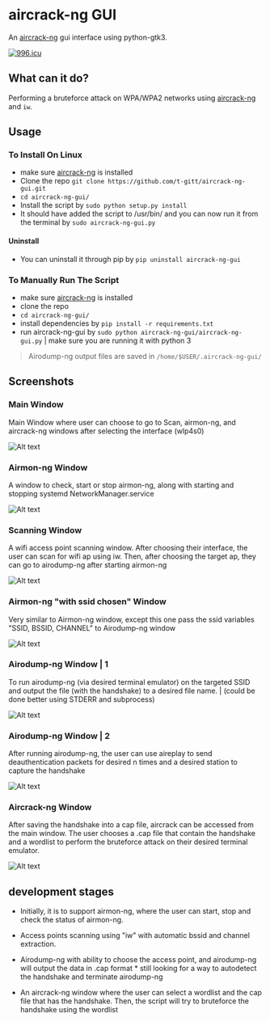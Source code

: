# aircrack-ng GUI

An [aircrack-ng](https://www.github.com/aircrack-ng/aircrack-ng) gui interface using python-gtk3. 

[![996.icu](https://img.shields.io/badge/link-996.icu-red.svg)](https://996.icu)

## What can it do?
Performing a bruteforce attack on WPA/WPA2 networks using [aircrack-ng](https://www.github.com/aircrack-ng/aircrack-ng) and `iw`.

## Usage
### To Install On Linux
* make sure [aircrack-ng](https://www.github.com/aircrack-ng/aircrack-ng) is installed
* Clone the repo `git clone https://github.com/t-gitt/aircrack-ng-gui.git`
* `cd aircrack-ng-gui/`
* Install the script by `sudo python setup.py install`
* It should have added the script to /usr/bin/ and you can now run it from the terminal by `sudo aircrack-ng-gui.py`

#### Uninstall
* You can uninstall it through pip by `pip uninstall aircrack-ng-gui`


### To Manually Run The Script
* make sure [aircrack-ng](https://www.github.com/aircrack-ng/aircrack-ng) is installed
* clone the repo
* `cd aircrack-ng-gui/`
* install dependencies by `pip install -r requirements.txt`
* run aircrack-ng-gui by `sudo python aircrack-ng-gui/aircrack-ng-gui.py` | make sure you are running it with python 3

> Airodump-ng output files are saved in `/home/$USER/.aircrack-ng-gui/`

## Screenshots

### Main Window
Main Window where user can choose to go to Scan, airmon-ng, and aircrack-ng windows after selecting the interface (wlp4s0)

![Alt text](screenshots/1.png?raw=true "ScreenShot 1")

### Airmon-ng  Window
A window to check, start or stop airmon-ng, along with starting and stopping systemd NetworkManager.service

![Alt text](screenshots/9.png?raw=true "ScreenShot 9")

### Scanning Window
A wifi access point scanning window. After choosing their interface, the user can scan for wifi ap using iw. Then, after choosing the target ap, they can go to airodump-ng after starting airmon-ng

![Alt text](screenshots/2.png?raw=true "ScreenShot 2")

### Airmon-ng "with ssid chosen" Window
Very similar to Airmon-ng window, except this one pass the ssid variables "SSID, BSSID, CHANNEL" to Airodump-ng window

![Alt text](screenshots/3.png?raw=true "ScreenShot 3")

### Airodump-ng Window | 1
To run airodump-ng (via desired terminal emulator) on the targeted SSID and output the file (with the handshake) to a desired file name. | (could be done better using STDERR and subprocess)

![Alt text](screenshots/5.png?raw=true "ScreenShot 5")



### Airodump-ng Window | 2
After running airodump-ng, the user can use aireplay to send deauthentication packets for desired n times and a desired station to capture the handshake

![Alt text](screenshots/6.png?raw=true "ScreenShot 6")

### Aircrack-ng Window
After saving the handshake into a cap file, aircrack can be accessed from the main window. The user chooses a .cap file that contain the handshake and a wordlist to perform the bruteforce attack on their desired terminal emulator.

![Alt text](screenshots/8.png?raw=true "ScreenShot 8")

## development stages
* Initially, it is to support airmon-ng, where the user can start, stop and check the status of airmon-ng.

* Access points scanning using "iw" with automatic bssid and channel extraction.

* Airodump-ng with ability to choose the access point, and airodump-ng will output the data in .cap format  * still looking for a way to autodetect the handshake and terminate airodump-ng

* An aircrack-ng window where the user can select a wordlist and the cap file that has the handshake. Then, the script will try to bruteforce the handshake using the wordlist

